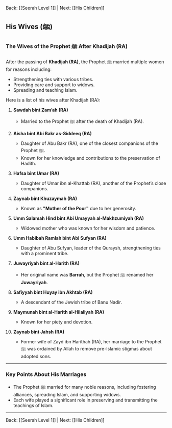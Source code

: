 Back: [[Seerah Level 1]] | Next: [[His Children]]

## **His Wives (ﷺ)**

### **The Wives of the Prophet ﷺ After Khadijah (RA)**  
After the passing of **Khadijah (RA)**, the Prophet ﷺ married multiple women for reasons including:  
- Strengthening ties with various tribes.  
- Providing care and support to widows.  
- Spreading and teaching Islam.

Here is a list of his wives after Khadijah (RA):  

1. **Sawdah bint Zam’ah (RA)**  
   - Married to the Prophet ﷺ after the death of Khadijah (RA).  

2. **Aisha bint Abi Bakr as-Siddeeq (RA)**  
   - Daughter of Abu Bakr (RA), one of the closest companions of the Prophet ﷺ.  
   - Known for her knowledge and contributions to the preservation of Hadith.  

3. **Hafsa bint Umar (RA)**  
   - Daughter of Umar ibn al-Khattab (RA), another of the Prophet’s close companions.  

4. **Zaynab bint Khuzaymah (RA)**  
   - Known as **"Mother of the Poor"** due to her generosity.  

5. **Umm Salamah Hind bint Abi Umayyah al-Makhzumiyah (RA)**  
   - Widowed mother who was known for her wisdom and patience.  

6. **Umm Habibah Ramlah bint Abi Sufyan (RA)**  
   - Daughter of Abu Sufyan, leader of the Quraysh, strengthening ties with a prominent tribe.  

7. **Juwayriyah bint al-Harith (RA)**  
   - Her original name was **Barrah**, but the Prophet ﷺ renamed her **Juwayriyah**.  

8. **Safiyyah bint Huyay ibn Akhtab (RA)**  
   - A descendant of the Jewish tribe of Banu Nadir.  

9. **Maymunah bint al-Harith al-Hilaliyah (RA)**  
   - Known for her piety and devotion.  

10. **Zaynab bint Jahsh (RA)**  
    - Former wife of Zayd ibn Harithah (RA), her marriage to the Prophet ﷺ was ordained by Allah to remove pre-Islamic stigmas about adopted sons.  

---

### **Key Points About His Marriages**  
- The Prophet ﷺ married for many noble reasons, including fostering alliances, spreading Islam, and supporting widows.  
- Each wife played a significant role in preserving and transmitting the teachings of Islam.  

---

Back: [[Seerah Level 1]] | Next: [[His Children]]